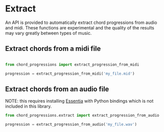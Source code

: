 # Extract

An API is provided to automatically extract chord progressions from audio and midi. These functions are experimental and
the quality of the results may vary greatly between types of music.

## Extract chords from a midi file

```python

from chord_progressions import extract_progression_from_midi

progression = extract_progression_from_midi('my_file.mid')
```

## Extract chords from an audio file

NOTE: this requires installing [Essentia](http://essentia.upf.edu/documentation/installing.html) with Python bindings which is not included in this library.

```python
from chord_progressions.extract import extract_progression_from_audio

progression = extract_progression_from_audio('my_file.wav')
```

